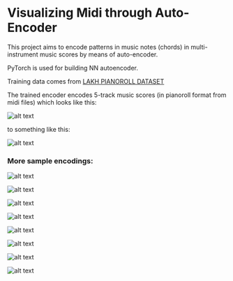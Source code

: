 # Visualizing Midi through Auto-Encoder

This project aims to encode patterns in music notes (chords) in multi-instrument music scores by means of auto-encoder.

PyTorch is used for building NN autoencoder.

Training data comes from [LAKH PIANOROLL DATASET](https://salu133445.github.io/lakh-pianoroll-dataset/dataset)

The trained encoder encodes 5-track music scores (in pianoroll format from midi files) which looks like this:

![alt text](https://raw.githubusercontent.com/hellokikicat/chord_encoder/master/imgs/pianoroll0.png) 

to something like this:

![alt text](https://raw.githubusercontent.com/hellokikicat/chord_encoder/master/imgs/encoding0.png) 

### More sample encodings:

![alt text](https://raw.githubusercontent.com/hellokikicat/chord_encoder/master/imgs/midi_00100.png) 

![alt text](https://raw.githubusercontent.com/hellokikicat/chord_encoder/master/imgs/midi_02100.png) 

![alt text](https://raw.githubusercontent.com/hellokikicat/chord_encoder/master/imgs/midi_07400.png) 

![alt text](https://raw.githubusercontent.com/hellokikicat/chord_encoder/master/imgs/midi_09200.png) 

![alt text](https://raw.githubusercontent.com/hellokikicat/chord_encoder/master/imgs/midi_00700.png) 

![alt text](https://raw.githubusercontent.com/hellokikicat/chord_encoder/master/imgs/midi_07200.png) 

![alt text](https://raw.githubusercontent.com/hellokikicat/chord_encoder/master/imgs/midi_08400.png) 

![alt text](https://raw.githubusercontent.com/hellokikicat/chord_encoder/master/imgs/midi_09800.png) 
